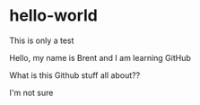 # hello-world
This is only a test

Hello, my name is Brent and I am learning GitHub

What is this Github stuff all about??

I'm not sure
